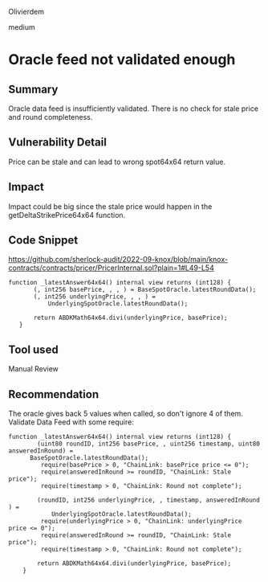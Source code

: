 Olivierdem

medium

# Oracle feed not validated enough

## Summary
Oracle data feed is insufficiently validated. There is no check for stale price and round completeness.

## Vulnerability Detail
Price can be stale and can lead to wrong spot64x64 return value.

## Impact
Impact could be big since the stale price would happen in the getDeltaStrikePrice64x64 function.

## Code Snippet

https://github.com/sherlock-audit/2022-09-knox/blob/main/knox-contracts/contracts/pricer/PricerInternal.sol?plain=1#L49-L54

 ```solidity
function _latestAnswer64x64() internal view returns (int128) {
        (, int256 basePrice, , , ) = BaseSpotOracle.latestRoundData();
        (, int256 underlyingPrice, , , ) =
            UnderlyingSpotOracle.latestRoundData();

        return ABDKMath64x64.divi(underlyingPrice, basePrice);
    }
```


## Tool used

Manual Review

## Recommendation

The oracle gives back 5 values when called, so don't ignore 4 of them.
Validate Data Feed with some require:

```solidity
function _latestAnswer64x64() internal view returns (int128) {
        (uint80 roundID, int256 basePrice, , uint256 timestamp, uint80 answeredInRound) = 
      BaseSpotOracle.latestRoundData();
         require(basePrice > 0, "ChainLink: basePrice price <= 0");
         require(answeredInRound >= roundID, "ChainLink: Stale price");
         require(timestamp > 0, "ChainLink: Round not complete");

        (roundID, int256 underlyingPrice, , timestamp, answeredInRound ) =
            UnderlyingSpotOracle.latestRoundData();
         require(underlyingPrice > 0, "ChainLink: underlyingPrice price <= 0");
         require(answeredInRound >= roundID, "ChainLink: Stale price");
         require(timestamp > 0, "ChainLink: Round not complete");

        return ABDKMath64x64.divi(underlyingPrice, basePrice);
    }
```

